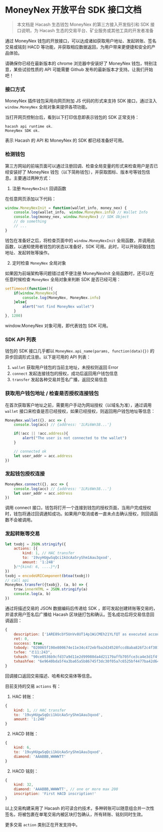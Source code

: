 MoneyNex 开放平台 SDK 接口文档
===

> 本文档是 Hacash 生态钱包 MoneyNex 的第三方接入开发指引和 SDK 接口说明，为 Hacash 生态的交易平台、矿业服务或其他工具的开发者准备

通过 MoneyNex 钱包的开放接口，可以达成诸如获取用户地址、发起转账、签名交易或铭刻 HACD 等功能，并获取相应数据返回，为用户带来更便捷和安全的产品体验。

请确保你已经在最新版本的 chrome 浏览器中安装好了 MoneyNex 钱包，特别注意，某些试验性质的 API 可能需要 Github 发布的最新版本才支持。让我们开始吧！

### 接口方式

MoneyNex 插件钱包采用向网页附加 JS 代码的形式来支持 SDK 接口，通过注入`window.MoneyNex` 全局对象来提供各项功能。

当打开网页控制台后，看到以下打印信息即表示钱包的 SDK 正常支持：

```
hacash api runtime ok.
MoneyNex SDK ok.
```
表示 Hacash 的 API 和 MoneyNex 的 SDK 都已经准备好可用。

### 检测钱包

第三方网站的前端页面可以通过注册回调、检查全局变量的形式来检查用户是否已经安装好了 MoneyNex 钱包（以下简称钱包），并获取图标、版本号等钱包信息。主要通过两种方式：

1. 注册 `MoneyNexInit` 回调函数

在任意网页添加以下代码：

```js
window.MoneyNexInit = function(wallet_info, money_nex) {
    console.log(wallet_info， window.MoneyNex.info) // Wallet Info
    console.log(money_nex, window.MoneyNex) // SDK Object
    // do something
    // ...
}
```

钱包在准备好之后，将检查页面中的 `window.MoneyNexInit` 全局函数，并调用此函数，以通知使用者钱包的状态以准备好，SDK 可用。此时，可以开始获取钱包地址、发起转账等操作。

2. 定时检查 `MoneyNex` 全局对象

如果因为前端架构等问题错过或不便注册 MoneyNexInit 全局函数时，还可以在任意时候检查 `MoneyNex` 全局对象来判断 SDK 是否已经可用：

```js
setTimeout(function(){
    if(window.MoneyNex){
        console.log(MoneyNex, MoneyNex.info)
    }else{
        alert("not find MoneyNex wallet")
    }
}, 1200)

```

window.MoneyNex 对象可用，即代表钱包 SDK 可用。

### SDK API 列表

钱包的 SDK 接口几乎都以 `MoneyNex.api_name(params, function(data){})` 的异步回调形式注册。以下是可用的 API 列表：

1. `wallet` 获取用户钱包的当前主地址，未授权则返回 Error
2. `connect` 发起连接钱包的授权，成功后返回用户钱包信息
3. `transfer` 发起各种交易并签名广播，返回交易信息

### 获取用户钱包地址 / 检查是否授权连接钱包

在首次获取客户地址之前，需要用户手动为网站授权（以域名为准），通过调用 `wallet` 接口来检查是否已经授权，如果已经授权，则返回用户钱包地址等信息：

```js
MoneyNex.wallet({}, acc => {
    console.log(acc) // {address: '1LRi6Wn38...'}

    if(!acc || !acc.address){
        alert("The user is not connected to the wallet")
    }

    // connected ok
    let user_addr = acc.address
})
```

### 发起钱包授权连接

```js
MoneyNex.connect({}, acc => {
    console.log(acc) // {address: '1LRi6Wn38...'}
    let user_addr = acc.address
})
```

调用 connect 接口，钱包将打开一个连接到钱包的授权页面，当用户完成授权时，钱包将通过回调通知成功。如果用户取消或者一直未点击确认授权，则回调函数不会被调用。

### 发起转账等交易

```js
let txobj = JSON.stringify({
    actions: [{
        kind: 1, // HAC transfer
        to: '19vyHUgwSqQci1kUcAa5ryShm1Aau3qxod',
        amount: '1:248'
    }/*{kind: 6, ....}*/]
})
txobj = encodeURIComponent(btoa(txobj))
// call api
MoneyNex.transfer({txobj}, (a, b) => {
    trsw.innerHTML = JSON.stringify(a)
    console.log(a, b)
})

```

通过将描述交易的 JSON 数据编码后传递给 SDK ，即可发起创建转账等交易的，并请求用户签名后广播给 Hacash 区块链打包和确认。签名成功后将交易信息回调返回：

```js
{
    description: ['1ARE89cbY5UnVv8UT14p1WiCMEh21YLfQT as executed account and pay 0.00011HAC tx fee', 'Transfer 1HAC to 19vyHUgwSqQci1kUcAa5ryShm1Aau3qxod'],
    ret: 0,
    success: true,
    txbody: "020065f198e800674e11e34c472ebfba2d34528fccd8aba826f2c4f3010b000100010061f6092ccb33aae47d219f801a7fa41a4649fdb9f8010100000000",
    txfee: "ㄜ11:243",
    txhash: "90ce0536b9cfd37a9d11e2d99980da4d21179affb705fce3ca4e3d1f4f96ce24",
    txhashfee: "6e9640bda5f4a3ba65a5b86745f3dc30f05a7c6525bf4477ba42d64041578c9d"
}
```

回调接口返回交易描述、哈希和交易体等信息。

目前支持的交易 `actions` 有：

1. HAC 转账：

```js
{
    kind: 1, // HAC transfer
    to: '19vyHUgwSqQci1kUcAa5ryShm1Aau3qxod',
    amount: '1:248'
}
```

2. HACD 转账：

```js
{
    kind: 6,
    to: '19vyHUgwSqQci1kUcAa5ryShm1Aau3qxod',
    diamond: 'AAABBB,WWWWTT'
}
```

2. HACD 铭刻：

```js
{
    kind: 32,
    diamond: 'AAABBB,WWWWTT', // one or more max 200
    inscription: 'First HACD inscription!' 
}
```

以上交易构建采用了 Hacash 的可读合约技术，多种转账可以随意组合并一次性签名，将被包裹在单笔交易内被区块打包确认，所有转账、铭刻同时生效。

更多交易 `action` 类别正在开发支持中。


